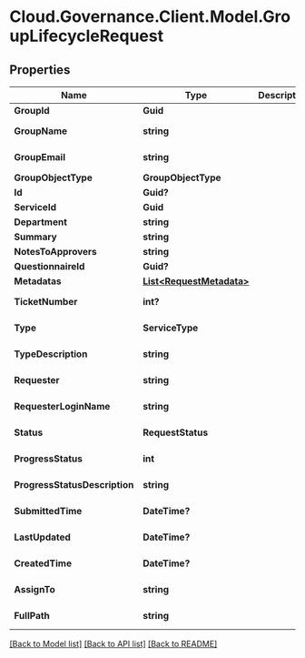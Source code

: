 # Cloud.Governance.Client.Model.GroupLifecycleRequest
## Properties

Name | Type | Description | Notes
------------ | ------------- | ------------- | -------------
**GroupId** | **Guid** |  | [optional] 
**GroupName** | **string** |  | [optional] [readonly] 
**GroupEmail** | **string** |  | [optional] [readonly] 
**GroupObjectType** | **GroupObjectType** |  | [optional] 
**Id** | **Guid?** |  | [optional] 
**ServiceId** | **Guid** |  | [optional] 
**Department** | **string** |  | [optional] 
**Summary** | **string** |  | [optional] 
**NotesToApprovers** | **string** |  | [optional] 
**QuestionnaireId** | **Guid?** |  | [optional] 
**Metadatas** | [**List&lt;RequestMetadata&gt;**](RequestMetadata.md) |  | [optional] 
**TicketNumber** | **int?** |  | [optional] [readonly] 
**Type** | **ServiceType** |  | [optional] [readonly] 
**TypeDescription** | **string** |  | [optional] [readonly] 
**Requester** | **string** |  | [optional] [readonly] 
**RequesterLoginName** | **string** |  | [optional] [readonly] 
**Status** | **RequestStatus** |  | [optional] [readonly] 
**ProgressStatus** | **int** |  | [optional] [readonly] 
**ProgressStatusDescription** | **string** |  | [optional] [readonly] 
**SubmittedTime** | **DateTime?** |  | [optional] [readonly] 
**LastUpdated** | **DateTime?** |  | [optional] [readonly] 
**CreatedTime** | **DateTime?** |  | [optional] [readonly] 
**AssignTo** | **string** |  | [optional] [readonly] 
**FullPath** | **string** |  | [optional] [readonly] 

[[Back to Model list]](../README.md#documentation-for-models) [[Back to API list]](../README.md#documentation-for-api-endpoints) [[Back to README]](../README.md)

